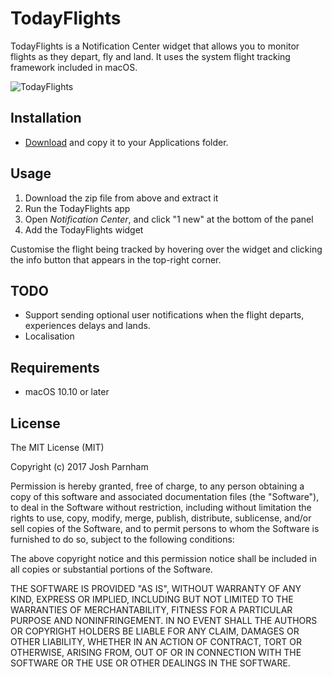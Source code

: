 # TodayFlights

TodayFlights is a Notification Center widget that allows you to monitor flights as they depart, fly and land. It uses the system flight tracking framework included in macOS.

![TodayFlights](http://joshparnham.com/images/TodayFlights/1.jpg)

## Installation

* [Download](https://github.com/josh-/TodayFlights/releases/download/v1.0/TodayFlights.zip) and copy it to your Applications folder.

## Usage

1. Download the zip file from above and extract it
2. Run the TodayFlights app
3. Open *Notification Center*, and click "1 new" at the bottom of the panel
4. Add the TodayFlights widget

Customise the flight being tracked by hovering over the widget and clicking the info button that appears in the top-right corner.

## TODO

- Support sending optional user notifications when the flight departs, experiences delays and lands.
- Localisation

## Requirements

* macOS 10.10 or later

## License

The MIT License (MIT)

Copyright (c) 2017 Josh Parnham

Permission is hereby granted, free of charge, to any person obtaining a copy
of this software and associated documentation files (the "Software"), to deal
in the Software without restriction, including without limitation the rights
to use, copy, modify, merge, publish, distribute, sublicense, and/or sell
copies of the Software, and to permit persons to whom the Software is
furnished to do so, subject to the following conditions:

The above copyright notice and this permission notice shall be included in all
copies or substantial portions of the Software.

THE SOFTWARE IS PROVIDED "AS IS", WITHOUT WARRANTY OF ANY KIND, EXPRESS OR
IMPLIED, INCLUDING BUT NOT LIMITED TO THE WARRANTIES OF MERCHANTABILITY,
FITNESS FOR A PARTICULAR PURPOSE AND NONINFRINGEMENT. IN NO EVENT SHALL THE
AUTHORS OR COPYRIGHT HOLDERS BE LIABLE FOR ANY CLAIM, DAMAGES OR OTHER
LIABILITY, WHETHER IN AN ACTION OF CONTRACT, TORT OR OTHERWISE, ARISING FROM,
OUT OF OR IN CONNECTION WITH THE SOFTWARE OR THE USE OR OTHER DEALINGS IN THE
SOFTWARE.
